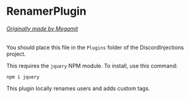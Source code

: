# RenamerPlugin
###### [Originally made by Megamit](https://github.com/megamit/repository/tree/gh-pages/renamer)

You should place this file in the `Plugins` folder of the DiscordInjections project.

This requires the `jquery` NPM module.
To install, use this command:

    npm i jquery

This plugin locally renames users and adds custom tags.